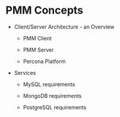 # PMM Concepts


* Client/Server Architecture - an Overview


    * PMM Client


    * PMM Server


    * Percona Platform


* Services


    * MySQL requirements


    * MongoDB requirements


    * PostgreSQL requirements
